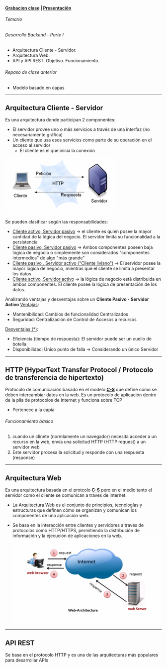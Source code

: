 #### [Grabacion clase](https://drive.google.com/file/d/11F7-_MmqkDXBVawpD3jPn_OrhjlpORft/view?usp=sharing) | [Presentación](https://drive.google.com/file/d/1yH9T8kzaYfkMCPWAq76horfGckh_UxKO/view?usp=sharing)


###### Temario
###### Desarrollo Backend - Parte I
- Arquitectura Cliente - Servidor. 
- Arquitectura Web. 
- API y API REST. Objetivo. Funcionamiento.

###### Repaso de clase anterior
* Modelo basado en capas

---

## Arquitectura Cliente - Servidor
Es una arquitectura donde participan 2 componentes:

* El servidor provee uno o más servicios a través de una interfaz (no necesariamente gráfica)
* Un cliente que usa esos servicios como parte de su operación en el acceso al servidor
    * El cliente es el que inicia la conexión 

![cliente-servidor](img/cliente-servidor.png)

Se pueden clasificar según las responsabilidades: 
 * <u>Cliente activo, Servidor pasivo</u> $\to$ el cliente es quien posee la mayor cantidad de la lógica del negocio. El servidor limita su funcionalidad a la persistencia
 * <u>Cliente pasivo, Servidor pasivo</u>  $\to$ Ambos componentes poseen baja lógica de negocio o simplemente son considerados "componentes intermedios" de algo "más grande"
 * <u>Cliente pasivo , Servidor activo ("Cliente liviano")</u>  $\to$ El servidor posee la mayor lógica de negocio, mientras que el cliente se limita a presentar los datos
 * <u>Cliente activo, Servidor activo</u>  $\to$ la lógica de negocio está distribuida en ambos componentes. El cliente posee la lógica de presentación de los datos.


Analizando ventajas y desventajas sobre un **Cliente Pasivo - Servidor Activo** 
<u>Ventajas</u>:
* Mantenibilidad: Cambios de funcionalidad Centralizados
* Seguridad: Centralización de Control de Accesos a recursos

<u>Desventajas (*)</u>:
* Eficiencia (tiempo de respuesta): El servidor puede ser un cuello de botella
* Disponibilidad: Único punto de falla $\to$ Considerando un único Servidor

---
## HTTP (HyperText Transfer Protocol / Protocolo de transferencia de hipertexto)
Protocolo de comunicación basado en el modelo **<u>C-S</u>** que define cómo se deben intercambiar datos en la web. Es un protocolo de aplicación dentro de la pila de protocolos de Internet y funciona sobre TCP
* Pertenece a la capia

###### Funcionamiento básico
1. cuando un clinete (normlamente un navegador) necesita acceder a un recurso en la web, envía una solicitud HTTP (HTTP request) a un servidor web
2. Este servidor procesa la solicitud y responde con una respuesta (response)

---

## Arquitectura Web
Es una arquitectura basada en el protcolo <u>**C-S**</u> pero en el medio tanto el servidor como el cliente se comunican a traves de internet.

* La Arquitectura Web es el conjunto de principios, tecnologías y estructuras que definen cómo se organizan y comunican los componentes de una aplicación web.

* Se basa en la interacción entre clientes y servidores a través de protocolos como HTTP/HTTPS, permitiendo la distribución de información y la ejecución de aplicaciones en la web.
![arq-web](img/arq-web.png)

---
## API REST
Se basa en el protocolo HTTP y es una de las arquitecturas más populares para desarrollar APIs